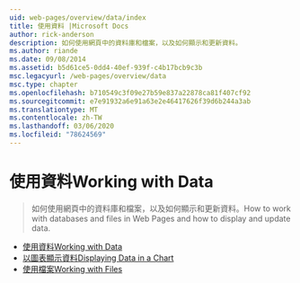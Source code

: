 ```yaml
---
uid: web-pages/overview/data/index
title: 使用資料 |Microsoft Docs
author: rick-anderson
description: 如何使用網頁中的資料庫和檔案，以及如何顯示和更新資料。
ms.author: riande
ms.date: 09/08/2014
ms.assetid: b5d61ce5-0dd4-40ef-939f-c4b17bcb9c3b
msc.legacyurl: /web-pages/overview/data
msc.type: chapter
ms.openlocfilehash: b710549c3f09e27b59e837a22878ca81f407cf92
ms.sourcegitcommit: e7e91932a6e91a63e2e46417626f39d6b244a3ab
ms.translationtype: MT
ms.contentlocale: zh-TW
ms.lasthandoff: 03/06/2020
ms.locfileid: "78624569"
---
```

# <a name="working-with-data"></a><span data-ttu-id="2b5f1-103">使用資料</span><span class="sxs-lookup"><span data-stu-id="2b5f1-103">Working with Data</span></span>

> <span data-ttu-id="2b5f1-104">如何使用網頁中的資料庫和檔案，以及如何顯示和更新資料。</span><span class="sxs-lookup"><span data-stu-id="2b5f1-104">How to work with databases and files in Web Pages and how to display and update data.</span></span>

- [<span data-ttu-id="2b5f1-105">使用資料</span><span class="sxs-lookup"><span data-stu-id="2b5f1-105">Working with Data</span></span>](5-working-with-data.md)
- [<span data-ttu-id="2b5f1-106">以圖表顯示資料</span><span class="sxs-lookup"><span data-stu-id="2b5f1-106">Displaying Data in a Chart</span></span>](7-displaying-data-in-a-chart.md)
- [<span data-ttu-id="2b5f1-107">使用檔案</span><span class="sxs-lookup"><span data-stu-id="2b5f1-107">Working with Files</span></span>](working-with-files.md)
